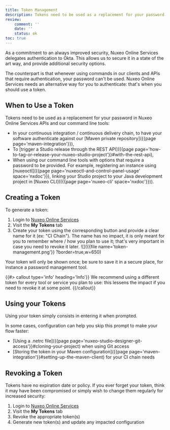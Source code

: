 ```yaml
---
title: Token Management
description: Tokens need to be used as a replacement for your password in Nuxeo Online Services APIs and our command line tools.
review:
    comment: ''
    date: ''
    status: ok
toc: true
---
```


As a commitment to an always improved security, Nuxeo Online Services delegates authentication to Okta. This allows us to secure it in a state of the art way, and provide additional security options.

The counterpart is that whenever using commands in our clients and APIs that require authentication, your password can't be used. Nuxeo Online Services needs an alternative way for you to authenticate: that's when you should use a token.

## When to Use a Token
Tokens need to be used as a replacement for your password in Nuxeo Online Services APIs and our command line tools:
- In your continuous integration / continuous delivery chain, to have your software authenticate against our [Maven private repository]({{page page='maven-integration'}}),
- To [trigger a Studio release through the REST API]({{page page='how-to-tag-or-release-your-nuxeo-studio-project'}}#with-the-rest-api),
- When using our command line tools with options that require a password to be provided. For example, registering an instance using [nuxeoctl]({{page page='nuxeoctl-and-control-panel-usage' space='nxdoc'}}), linking your Studio project to your Java development project in [Nuxeo CLI](({{page page='nuxeo-cli' space='nxdoc'}})).

## Creating a Token
To generate a token:
1. Login to [Nuxeo Online Services](https://connect.nuxeo.com)
1. Visit the **My Tokens** tab
1. Create your token using the corresponding button and provide a clear name for it (ex: "CI Chain"). The name has no impact, it is only meant for you to remember where / how you plan to use it; that's very important in case you need to revoke it later.
![]({{file name='token-management.png'}} ?border=true,w=650)

Your token will only be shown once; be sure to save it in a secure place, for instance a password management tool.

{{#> callout type='info' heading='Info'}}
We recommend using a different token for every tool or service you plan to use: this lessens the impact if you need to revoke it at some point.
{{/callout}}

## Using your Tokens
Using your token simply consists in entering it when prompted.

In some cases, configuration can help you skip this prompt to make your flow faster:
* [Using a .netrc file]({{page page='nuxeo-studio-designer-git-access'}}#cloning-your-project) when using Git access
* [Storing the token in your Maven configuration]({{page page='maven-integration'}}#setting-up-the-maven-client) for your CI chain needs

## Revoking a Token
Tokens have no expiration date or policy. If you ever forget your token, think it may have been compromised or simply wish to change them regularly for increased security:

1. Login to [Nuxeo Online Services](https://connect.nuxeo.com)
1. Visit the **My Tokens** tab
1. Revoke the appropriate token(s)
1. Generate new token(s) and update any impacted configuration
